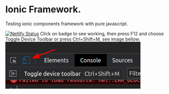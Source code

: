 # Ionic Framework.
Testing ionic components framework with pure javascript.

[![Netlify Status](https://api.netlify.com/api/v1/badges/b0658ce1-406c-4c1d-ad64-ae6743ac6e18/deploy-status)](ionic-framework.netlify.app)
Click on badge to see working, then press F12 and choose Toggle Device Toolbar or press Ctrl+Shift+M, see image bellow.
![Device Toolbar](/device_toolbar.png)
